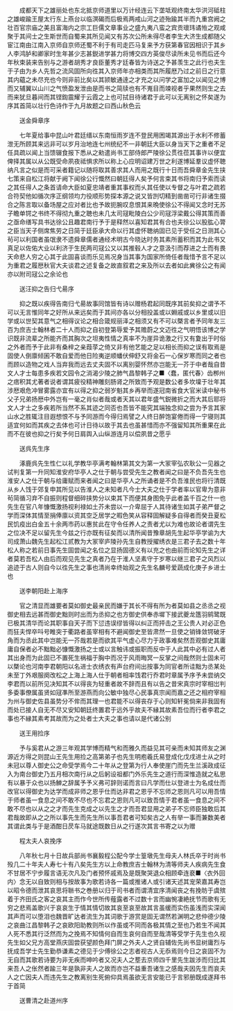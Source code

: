 <!-- { "loadSidebar": true } -->
　　成都天下之雄丽处也东北抵京师道里以万计经连云下垄坻观终南太华洪河砥柱之雄峻踰王屋太行东上燕台以临溟碣而后极焉两戒山河之迹殆踰其半而九重宫阙之壮百官宗庙之美且富海内之宗工巨儒文章事业之盛九夷八蛮之宾贡瓌玮谲恠之观咸聚于其间士之生斯世而自蜀来其所见闻又有苏次公所未得尽者李生大济生成都随父宦江南由江南入京师自京师还蜀不利于有司走匹马复来予方获第春官因相识于其乡人李鸿胪和卿家时生年甚少志甚鋭进学甚力将博交四方英俊尽读所未见书而后还今年秋束装来告别与之游者胡秀才良臣董秀才廷春皆为诗送之予甚羡生之此行也夫生于子由为乡人先哲之流风固所向徃其入京师年亦相类而其所履厯乃过之前日之行意其内藴之未尽充也今则非前比矣以其颕敏通逹之才充之以问学之富加之以闻见之博而又辅翼以山川之气愤盈发泄由是而书之简牍也有不嵬目而竦视者乎果然则生之去而来犹旦暮间而其铿鍧震耀于云霞之上也可拭目待诸君于此可以无离别之怀矣遂为序其首简以壮行色诗作于九月故题之曰西山秋色云

　　送金舜章序

　　七年夏给事中昆山叶君廷缙以东南恒雨岁连不登民用困竭其源出于水利不修蓄泄无所顾其来远非可以岁月治地连七州统纪不一非朝廷大臣以身当天下之重者不足任具疏以闻上当馈辍食报下悉从之勑遣尚书工部侍郎严陵徐公贯徃莅其事许以便宜俾择其属以从公既受命夙夜祗惧求所以称上心应明诏建万世之利遂博延羣议虚怀聴纳凡言之似是而可采者籍记以随将取其善求其人而用之既行十日而吾舜章金先生挟七策来自松江将献于阙下闻徐公行慨然曰朝廷得人矣予何言束其书将南归予索而读之其任得人之条首请命大臣如夏忠靖者重其事权而乆其任使以专督之与叶君之疏若合符契他如循次序正纲领均力役顺形势探本源之说又皆剀切精到凿凿可行非诸生掇合之陈言取以备场屋之应对者比也予故扼腕叹息恨其来晩使徐公不得闻又念时无苏子瞻单锷之书终不得彻九重之聴也未几太司冦毗陵白公少司冦浮梁戴公得其策而善之亟命缮写具书达徐公且趣君南行予于是释然以喜知君其有合也夫徐公以股肱心膂之臣当天子侧席焦劳之日简于廷臣承大命以行其虚怀聴纳固已见于受任之日测其心茍可以利国者虽氓隶不遗舜章儒者通经术明古今晓达时务其素所蓄积而其为此书又真足以佐佑大业以利济于生民两司冦公又以其推毂人才之意汲引而荐进之士而有畏天命悲人穷之心其于此固喜谈而乐见焉况身当其事为国家所倚任者哉惜予言不足以为重君之履厯秋官大夫谈君之述复备之故直叙君之来及所以去者如此兾徐公之有闻亦以附司冦公之余论也

　　送汪抑之告归弋昜序

　　抑之既以疾得告南归弋昜故事同馆皆有诗以赠杨君起同既序其前矣抑之谓予不可以无言惟同年之好所从来远矣而于其间亦各以分相投盖或以婣戚或以乡里或以旧学或以世契其意气之相得议论之相合箴规丽泽之相须又有不可以槩言者予同年友三百为庶吉士翰林者二十人而抑之自初登第辱爱予其赡蔚之文迈徃之气明悟该博之学识既非流辈之所能齐而其胸次之坦夷性情之真率不为崖异诡激之行又有夐出于时俗之外者而予于此非有桑梓之亲葭莩之倚又非有他艺能之足以相长而抑之误有取焉是固使人倒廪倾囷不敢自爱而他日险夷逆顺蟠伏伸舒又将金石一心保岁寒而同之者也而顾以造物之戏人当弃我而远去丈夫固不以离别婴怀然亦岂能无一芥于中者哉自昔文人才士每患多疾若文园令之消渴少陵之肺气昌黎韩子之■〈蠢，匿代春〉齿栁州之痞积其尤著者说者谓其疲役精神雕刻肠肾之所致而予观是数公者多坎壈于壮年其涉厯艰危冲冒雾露亦宜有以得之抑之弱岁魁其乡再举而遂冠南省食大官米读中秘书父子兄弟扬厯中外岂有一毫之肖似者哉或者天其以君年盛气鋭微折之而大其后耶将文人才士之多疾若所当然不系其迹之同否也吾皆不能究其端独念抑之尝为予言其家山水之胜辄注目遐想恨不与予同游而今得归焉譬之人终日醉饱宴倦而得一宁寝则其适宜何如而其疾之去体也可计日待以故于其去也虽甚惜而亦不强留知其所重果在此而不在彼也抑之行矣予何日肩舆入山纵游连月以偿夙昔之愿乎

　　送呉先生序

　　涿鹿呉先生性仁以礼学教华亭满考翰林第其文为第一大冡宰弘农耿公一见器之试判复第一升同知淮安府华亭人之仕于朝与尝受先生之教者闻之曰是不负吾先生也淮安人之仕于朝与给庸赋而来者闻之曰是华亭人之所诵者是不负吾淮民也将行清既从乡人饯于郊复申其所见以告淮人之未知者凡今士大夫之仕于学者率以官卑为意非茍简循习弃不自振则程督细碎挟势分以束其下而便其身图免乎此者盖千百之什一也先生在官八年慷慨激扬视利禄如土芥未尝以一介卑屈于人其待诸生如其子弟严督之学而深体其情至捐俸廪以资其空乏居学之暇色笑从容释固解疑多自得者而癸丑夏松民饥疫出白金五十余两市药以惠贫此在守令任养人之责者尤以为难也故论者谓先生之位决不足以留先生今兹之行亦既有征矣而以清所闻昔豫章胡先生起华亭学谕为大司成萧山魏先生起松江贰教为大冡宰庐陵孙先生自教授擢绣衣是三君子去之数十年松人称之若前日事先生固尝闻之名位之显扬固德义有以充之也由前而论知先生之详者莫若吾松人由后而观见先生之真者乃在于淮人坚素守于岁寒以继三君子之风烈以追迹于古人则自今以徃先生之事也清尚幸终始观之先生名麟号爱蔬成化庚子乡进士也

　　送李朝阳赴上海序

　　官之清显而雄要者莫如御史最亲民而嫌于其长不得有所为者莫如县之丞丞之视御史相去远甚而御史黜则时出而为丞抑之也方御史供奉赤墀下接武夔龙簉羽鹓鹭既已极其清华而论其职事自天子而下愆违误缪皆得以纠正而抨击之王公贵人对必正色而狂夫悍卒呌号睢突于衢路者虽宰相有不避闻御史至皆肃然一旦使之销锋敛锷破牙角而为丞此其中岂能无一芥哉若是而欲其平气虚心尽力于政事难矣然吾观御史其庸庸自保者必不黜黜必慷慨激扬之士或以言触讳或振职而反中于人此其中必有过人者其出身而为此固已不置死生祸福于胸中而况于风雨晦冥一反掌之间哉然则士固未可以槩论也河南李君朝阳以名进士衣绣衣有声台府间出按事为同官者所诖黜为丞某处未至丁外艰服阕改松之上海上海人仕于朝者相率饯君行乔君时章属予序予未尝纳交李君而以前所见决知其不以得丧为轻重者故不辞而且有以告之昔宋真宗时宰相岀判多委事僚属虽贤如冦凖所至游燕而向公敏中独尽心民事真宗闻而嘉之还之相府宰相为州与御史佐县虽势分不侔而其理一也君能不以得丧存于心则知轩冕倘来非我固有而处已接人自无不尽又安知朝廷终置君于远外乎故夫不縁其故素吾位而行者李君之事也不縁其素考其故而为之处者士大夫之事也请以是代诸公别

　　送王用捡序

　　予与奚君从之游三年观其学博而精气和而雅久而益见其可亲而未知其师友之渊源近方得之则昆山王先生用捡之高第弟子也先生明庖羲氏易登成化戊戌进士从之时未冠以尊人御史公之命受学焉今二十年从之登第为行人奉使崖门而先生兰溪政成征入为南台御史乃五月相次南行从之后躬设祖都门外乐先生之道行而深惟造就之私思有以暴于众也以扬觯之辞属予予义弗可辞则诺而言曰凡学而仕以登进士为名成仕而改官以得御史为达学而成非师之恩乎仕而达非君之恩乎不忘师之恩则凡可以用吾情于师者虽一食息之间不敢不尽也不忘君之恩则凡可以致吾情于君者虽一食息之间不敢不尽也以从之之才而先生克成之以先生之才而吾君显用之弟子不忘师臣独敢后其君哉故即从之之所以事先生而先生所以事吾君者可知矣古之人有举一事而兼数美者其谓此类与于是酒酣日昃车马就途既数日从之行遂次其言书寄之以为赠

　　程太夫人哀挽序

　　八年秋七月十日故兵部尚书襄毅程公配今学士篁墩先生母夫人林氏卒于时尚书殁几二十年夫人寿七十有八矣先生方以上命教庶吉士翰林为清等师夫人疾病先生食不甘居不宁步履言语无次凡及门者预怀戚焉及是既聚哭退众相顾牵连裵■〈衣外回内〉念无以自致则相与按故事为歌若诗各一篇或推诸人或引诸天述其宠荣嘉其寿岂以昭令德而泄其哀思将聮书之巻册以归于司书者而谓清宜序清闻丧之有挽昉于虞殡着于齐田氏之客之哀其主而作今世所传薤露者不过数十言而幽惋凄絶抚节而歌有无穷之悲焉盖歌兴于哀哀生于情其情切故其哀至哀至故其言虽缓而实伤虽浅而实深闻其声而可以堕泪也魏晋旷达者流生为其词歌于游赏是固无谓然若渊明之悲仲德少陵之哀曲江昌黎韩子之哀欧阳助教则所以作虽或不同而各极其情之至也乃若生不闻其人死不悉其行泛然而为之挽焉不知情何自而生哀何自而至哉清等受学于先生也久视先生如父兄方高堂燕庆固尝获望颜色拜门屏之外夫人之贤自辅佐先尚书显树庸烈与抚成吾学士先生勤恭谦素之德见于少傅徐公之志者视古人无忝焉则今日之哀固不为无自而其歌若诗要为非无疾而呻吟者又况夫人之塟去京师四千里先生跋涉而归比其来吾人之伥然者踰三年是孰非夫人之故而亦岂不益重吾诸生之感哉夫因先生而哀夫人之亡因夫人而违先生之教离别生死俯仰具焉虽欲无言安能已于言邪册既成遂拜书于首简

　　送曹清之赴道州序

